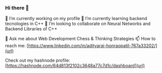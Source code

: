 ### Hi there 👋

🔭 I’m currently working on my profile
🌱 I’m currently learning backend tecnologies in C++
👯 I’m looking to collaborate on Neural Networks and Backend Libraries of C++
  
💬 Ask me about Web Development Chess & Thinking Strategies
📫 How to reach me: [https://www.linkedin.com/in/adityaraj-honraopatil-767a33202/](url)


Check out my hashnode profile: [https://hashnode.com/64d813f2102c3648a77c7d1c/dashboard](url)


